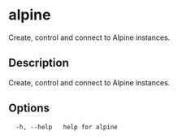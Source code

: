 # alpine

Create, control and connect to Alpine instances.

## Description

Create, control and connect to Alpine instances.

## Options

```
  -h, --help   help for alpine
```

